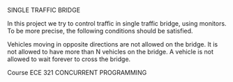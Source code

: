 SINGLE TRAFFIC BRIDGE

In this project we try to control traffic in single traffic bridge, using monitors. To be more precise, the following conditions should be satisfied.

Vehicles moving in opposite directions are not allowed on the bridge.
It is not allowed to have more than N vehicles on the bridge.
A vehicle is not allowed to wait forever to cross the bridge.

Course ECE 321 CONCURRENT PROGRAMMING
